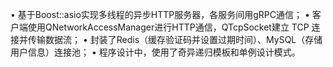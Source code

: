 •	基于Boost::asio实现多线程的异步HTTP服务器，各服务间用gRPC通信；
•	客户端使用QNetworkAccessManager进行HTTP通信，QTcpSocket建立 TCP 连接并传输数据流；
•	封装了Redis（缓存验证码并设置过期时间）、MySQL（存储用户信息）连接池；
•	程序设计中，使用了奇异递归模板和单例设计模式。
